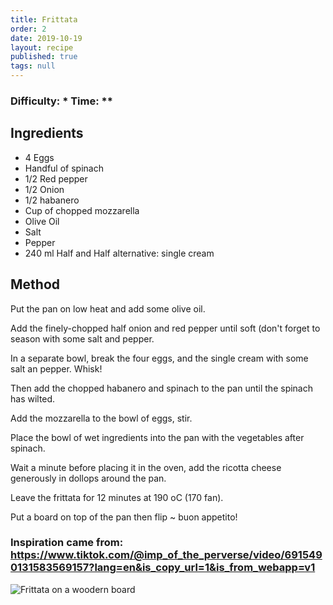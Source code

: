 ```yaml
---
title: Frittata
order: 2
date: 2019-10-19
layout: recipe
published: true
tags: null
---
```

### Difficulty: \* Time: \**

## Ingredients

* 4 Eggs
* Handful of spinach
* 1/2 Red pepper
* 1/2 Onion 
* 1/2 habanero
* Cup of chopped mozzarella
* Olive Oil
* Salt 
* Pepper
* 240 ml Half and Half alternative: single cream

## Method

Put the pan on low heat and add some olive oil.

Add the finely-chopped half onion and red pepper until soft (don't forget to season with some salt and pepper.

In a separate bowl, break the four eggs, and the single cream with some salt an pepper. Whisk!

Then add the chopped habanero and spinach to the pan until the spinach has wilted. 

Add the mozzarella to the bowl of eggs, stir. 

Place the bowl of wet ingredients into the pan with the vegetables after spinach.

Wait a minute before placing it in the oven, add the ricotta cheese generously in dollops around the pan. 

Leave the frittata for 12 minutes at 190 oC (170 fan). 

Put a board on top of the pan then flip ~ buon appetito!

### Inspiration came from: <https://www.tiktok.com/@imp_of_the_perverse/video/6915490131583569157?lang=en&is_copy_url=1&is_from_webapp=v1>

![Frittata on a woodern board]( "Frittata")